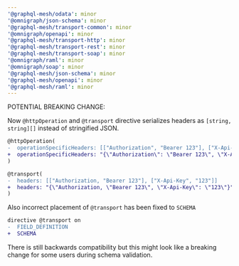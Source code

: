 ```yaml
---
'@graphql-mesh/odata': minor
'@omnigraph/json-schema': minor
'@graphql-mesh/transport-common': minor
'@omnigraph/openapi': minor
'@graphql-mesh/transport-http': minor
'@graphql-mesh/transport-rest': minor
'@graphql-mesh/transport-soap': minor
'@omnigraph/raml': minor
'@omnigraph/soap': minor
'@graphql-mesh/json-schema': minor
'@graphql-mesh/openapi': minor
'@graphql-mesh/raml': minor
---
```


POTENTIAL BREAKING CHANGE:

Now `@httpOperation` and `@transport` directive serializes headers as `[string, string][]` instead of stringified JSON.

```diff
@httpOperation(
-  operationSpecificHeaders: [["Authorization", "Bearer 123"], ["X-Api-Key", "123"]]
+  operationSpecificHeaders: "{\"Authorization\": \"Bearer 123\", \"X-Api-Key\": \"123\"}"
)
```

```diff
@transport(
-  headers: [["Authorization, "Bearer 123"], ["X-Api-Key", "123"]]
+  headers: "{\"Authorization, \"Bearer 123\", \"X-Api-Key\": \"123\"}"
)
```

Also incorrect placement of `@transport` has been fixed to `SCHEMA`

```diff
directive @transport on
-  FIELD_DEFINITION
+  SCHEMA
```

There is still backwards compatibility but this might look like a breaking change for some users during schema validation.
